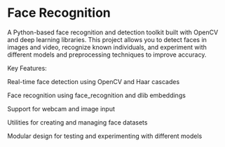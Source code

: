 # Face Recognition
A Python-based face recognition and detection toolkit built with OpenCV and deep learning libraries.
This project allows you to detect faces in images and video, recognize known individuals, and experiment with different models and preprocessing techniques to improve accuracy.

Key Features:

Real-time face detection using OpenCV and Haar cascades

Face recognition using face_recognition and dlib embeddings

Support for webcam and image input

Utilities for creating and managing face datasets

Modular design for testing and experimenting with different models

